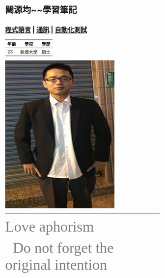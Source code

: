 
# 闕源均~~學習筆記

## [程式語言](2.md) | [通訊](3.md) | [自動化測試](4.md)


 |年齡 | 學校|學歷 |
 | --- | --- | --- |
 |23   |銘傳大學|碩士|
 
 
 ![圖片](圖片1.png)

---

<font color=gray size=72 face="Brush Script MT">Love aphorism</font>

&ensp;&ensp;&ensp; <font color=gray size=30 face="Brush Script MT">Do not forget the original intention</font>